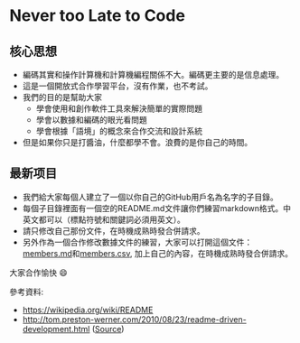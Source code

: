 # Never too Late to Code

## 核心思想

- 編碼其實和操作計算機和計算機編程關係不大。編碼更主要的是信息處理。
- 這是一個開放式合作學習平台，沒有作業，也不考試。
- 我們的目的是幫助大家
  - 學會使用和創作軟件工具來解決簡單的實際問題
  - 學會以數據和編碼的眼光看問題
  - 學會根據「語境」的概念來合作交流和設計系統
- 但是如果你只是打醬油，什麼都學不會。浪費的是你自己的時間。

## 最新项目

- 我們給大家每個人建立了一個以你自己的GitHub用戶名為名字的子目錄。
- 每個子目錄裡面有一個空的README.md文件讓你們練習markdown格式。中英文都可以（標點符號和關鍵詞必須用英文）。
- 請只修改自己那份文件，在時機成熟時發合併請求。 
- 另外作為一個合作修改數據文件的練習，大家可以打開這個文件：[members.md](members.md)和[members.csv](members.csv), 加上自己的內容，在時機成熟時發合併請求。 

大家合作愉快 :smile:


參考資料:

- https://wikipedia.org/wiki/README
- http://tom.preston-werner.com/2010/08/23/readme-driven-development.html ([Source](https://github.com/mojombo/mojombo.github.io/blob/master/_posts/2010-08-23-readme-driven-development.md))
